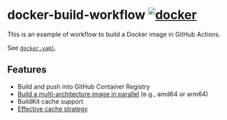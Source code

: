 # docker-build-workflow [![docker](https://github.com/int128/docker-build-workflow/actions/workflows/docker.yaml/badge.svg)](https://github.com/int128/docker-build-workflow/actions/workflows/docker.yaml)

This is an example of workflow to build a Docker image in GitHub Actions.

See [`docker.yaml`](.github/workflows/docker.yaml).

## Features

- Build and push into GitHub Container Registry
- [Build a multi-architecture image in parallel](https://github.com/int128/docker-manifest-create-action) (e.g., amd64 or arm64)
- BuildKit cache support
- [Effective cache strategy](https://github.com/int128/docker-build-cache-config-action)
